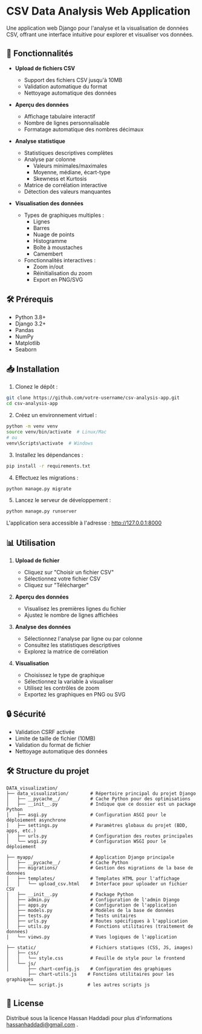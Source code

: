 # CSV Data Analysis Web Application

Une application web Django pour l'analyse et la visualisation de données CSV, offrant une interface intuitive pour explorer et visualiser vos données.

## 🌟 Fonctionnalités

- **Upload de fichiers CSV**
  - Support des fichiers CSV jusqu'à 10MB
  - Validation automatique du format
  - Nettoyage automatique des données

- **Aperçu des données**
  - Affichage tabulaire interactif
  - Nombre de lignes personnalisable
  - Formatage automatique des nombres décimaux

- **Analyse statistique**
  - Statistiques descriptives complètes
  - Analyse par colonne
    - Valeurs minimales/maximales
    - Moyenne, médiane, écart-type
    - Skewness et Kurtosis
  - Matrice de corrélation interactive
  - Détection des valeurs manquantes

- **Visualisation des données**
  - Types de graphiques multiples :
    - Lignes
    - Barres
    - Nuage de points
    - Histogramme
    - Boîte à moustaches
    - Camembert
  - Fonctionnalités interactives :
    - Zoom in/out
    - Réinitialisation du zoom
    - Export en PNG/SVG

## 🛠 Prérequis

- Python 3.8+
- Django 3.2+
- Pandas
- NumPy
- Matplotlib
- Seaborn

## 📥 Installation

1. Clonez le dépôt :
```bash
git clone https://github.com/votre-username/csv-analysis-app.git
cd csv-analysis-app
```

2. Créez un environnement virtuel :
```bash
python -m venv venv
source venv/bin/activate  # Linux/Mac
# ou
venv\Scripts\activate  # Windows
```

3. Installez les dépendances :
```bash
pip install -r requirements.txt
```

4. Effectuez les migrations :
```bash
python manage.py migrate
```

5. Lancez le serveur de développement :
```bash
python manage.py runserver
```

L'application sera accessible à l'adresse : http://127.0.0.1:8000

## 📊 Utilisation

1. **Upload de fichier**
   - Cliquez sur "Choisir un fichier CSV"
   - Sélectionnez votre fichier CSV
   - Cliquez sur "Télécharger"

2. **Aperçu des données**
   - Visualisez les premières lignes du fichier
   - Ajustez le nombre de lignes affichées

3. **Analyse des données**
   - Sélectionnez l'analyse par ligne ou par colonne
   - Consultez les statistiques descriptives
   - Explorez la matrice de corrélation

4. **Visualisation**
   - Choisissez le type de graphique
   - Sélectionnez la variable à visualiser
   - Utilisez les contrôles de zoom
   - Exportez les graphiques en PNG ou SVG

## 🔒 Sécurité

- Validation CSRF activée
- Limite de taille de fichier (10MB)
- Validation du format de fichier
- Nettoyage automatique des données

## 🛠 Structure du projet

```
DATA_visualization/
├── data_visualization/        # Répertoire principal du projet Django
│   ├── __pycache__/           # Cache Python pour des optimisations
│   ├── __init__.py            # Indique que ce dossier est un package Python
│   ├── asgi.py                # Configuration ASGI pour le déploiement asynchrone
│   ├── settings.py            # Paramètres globaux du projet (BDD, apps, etc.)
│   ├── urls.py                # Configuration des routes principales
│   └── wsgi.py                # Configuration WSGI pour le déploiement

├── myapp/                     # Application Django principale
│   ├── __pycache__/           # Cache Python
│   ├── migrations/            # Gestion des migrations de la base de données
│   ├── templates/             # Templates HTML pour l'affichage
│   │   └── upload_csv.html    # Interface pour uploader un fichier CSV
│   ├── __init__.py            # Package Python
│   ├── admin.py               # Configuration de l'admin Django
│   ├── apps.py                # Configuration de l'application
│   ├── models.py              # Modèles de la base de données
│   ├── tests.py               # Tests unitaires
│   ├── urls.py                # Routes spécifiques à l'application
│   ├── utils.py               # Fonctions utilitaires (traitement de données)
│   └── views.py               # Vues logiques de l'application

├── static/                    # Fichiers statiques (CSS, JS, images)
│   ├── css/
│   │   └── style.css          # Feuille de style pour le frontend
│   └── js/
│       ├── chart-config.js    # Configuration des graphiques
        ├── chart-utils.js    # Fonctions utilitaires pour les graphiques
        └── script.js         # les autres scripts js 
```



## 📝 License

Distribué sous la licence Hassan Haddadi pour plus d'informations hassanhaddadi@gmail.com .
